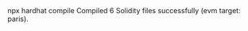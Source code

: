 <div id="termynal" data-termynal>
    <span data-ty="input">npx hardhat compile</span>
    <span data-ty>Compiled 6 Solidity files successfully (evm target: paris).</span>
    <span data-ty="input"> </span>
</div>